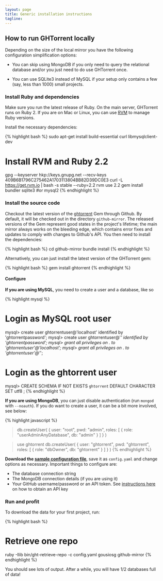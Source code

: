 ```yaml
---
layout: page
title: Generic installation instructions
tagline:
---
```


## How to run GHTorrent locally

Depending on the size of the local mirror you have the following configuration
simplification options:

* You can skip using MongoDB if you only need to query the relational
database and/or you just need to do use GHTorrent once.

* You can use SQLite3 instead of MySQL if your setup only contains a few
(say, less than 1000) small projects.

### Install Ruby and dependencies

Make sure you run the latest release of Ruby. On the main server, GHTorrent runs
on Ruby 2. If you are on Mac or Linux, you can use [RVM](https://rvm.io/)  to
manage Ruby versions.

Install the necessary dependencies:

{% highlight bash %}
sudo apt-get install build-essential curl libmysqlclient-dev
# Install RVM and Ruby 2.2
gpg --keyserver hkp://keys.gnupg.net --recv-keys 409B6B1796C275462A1703113804BB82D39DC0E3
curl -L https://get.rvm.io | bash -s stable --ruby=2.2
rvm use 2.2
gem install bundler sqlite3 #or mysql2
{% endhighlight %}

### Install the source code

Checkout the latest version of the
[ghtorrent](https://github.com/gousiosg/github-mirror.git) Gem through Github.
By default, it will be checked out in the directory `github-mirror`. The
released versions of the Gem represent good states in the project's lifetime;
the main mirror always works on the bleeding edge, which contains error fixes
and updates to comply with changes to Github's API. You then need to install
the dependencies:

{% highlight bash %}
cd github-mirror
bundle install
{% endhighlight %}

Alternatively, you can just install the latest version of the GHTorrent gem:

{% highlight bash %}
gem install ghtorrent
{% endhighlight %}

#### Configure

**If you are using MySQL**, you need to create a user and a database, like so

{% highlight mysql %}
# Login as MySQL root user
mysql> create user ghtorrentuser@'localhost' identified by 'ghtorrentpassword';
mysql> create user ghtorrentuser@'*' identified by 'ghtorrentpassword';
mysql> grant all privileges on *.* to 'ghtorrentuser'@'localhost';
mysql> grant all privileges on *.* to 'ghtorrentuser'@'*';

# Login as the ghtorrent user
mysql> CREATE SCHEMA IF NOT EXISTS `ghtorrent` DEFAULT CHARACTER SET utf8 ;
{% endhighlight %}

**If you are using MongoDB**, you can just disable
authentication (run `mongod` with `--noauth`). If you do want to create a user,
it can be a bit more involved, see below:

{% highlight javascript %}
> db.createUser(
  {
    user: "root",
    pwd: "admin",
    roles: [ { role: "userAdminAnyDatabase", db: "admin" } ]
  }
)

> use ghtorrent
> db.createUser(
    {
      user: "ghtorrent",
      pwd: "ghtorrent",
      roles: [
         { role: "dbOwner", db: "ghtorrent" }
      ]
    }
)
{% endhighlight %}

**Download the
[sample configuration file](https://raw.githubusercontent.com/gousiosg/github-mirror/master/config.yaml.tmpl)**,
save it as `config.yaml` and change options as necessary. Important things to
configure are:

* The database connection string
* The MongoDB connection details (if you are using it)
* Your GitHub username/password or an API token. See
  [instructions here](raw.html) on how to obtain an API key

### Run and profit

To download the data for your first project, run:

{% highlight bash %}
# Retrieve one repo
ruby -Ilib bin/ght-retrieve-repo -c config.yaml gousiosg github-mirror
{% endhighlight %}

You should see lots of output. After a while, you will have 1/2 databases
full of data!

